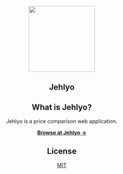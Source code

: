 <div align="center"><a name="readme-top"></a>

<img height="180" src="https://github.com/kineticstorytelling/jehlyo-api/assets/92173712/691dd191-1279-41cd-bfd5-5fbc5a9ba217">

<h2>Jehlyo</h2>

## What is Jehlyo?

Jehlyo is a price comparison web application.

<a href="https://jehlyo.netlify.app/"><strong>Browse at Jehlyo &rarr;</strong></a>

## License

[MIT](./LICENSE)
